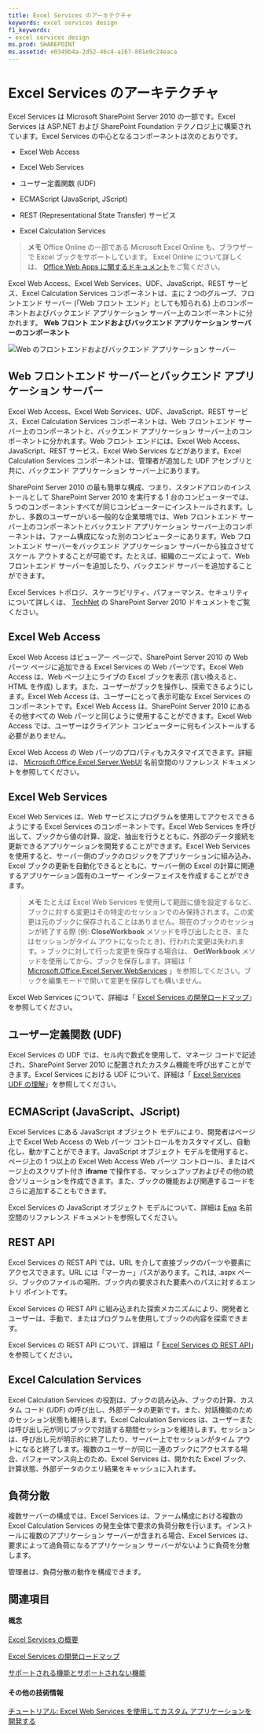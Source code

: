 ```yaml
---
title: Excel Services のアーキテクチャ
keywords: excel services design
f1_keywords:
- excel services design
ms.prod: SHAREPOINT
ms.assetid: e0349b4a-2d52-46c4-a167-801e9c24eaca
---
```



# Excel Services のアーキテクチャ

Excel Services は Microsoft SharePoint Server 2010 の一部です。Excel Services は ASP.NET および SharePoint Foundation テクノロジ上に構築されています。Excel Services の中心となるコンポーネントは次のとおりです。
  
    
    


- Excel Web Access
    
  
- Excel Web Services
    
  
- ユーザー定義関数 (UDF)
    
  
- ECMAScript (JavaScript, JScript)
    
  
- REST (Representational State Transfer) サービス
    
  
- Excel Calculation Services
    
  

> **メモ**
> Office Online の一部である Microsoft Excel Online も、ブラウザーで Excel ブックをサポートしています。 Excel Online について詳しくは、 [Office Web Apps に関するドキュメント](https://technet.microsoft.com/ja-jp/library/ee855124.aspx)をご覧ください。 
  
    
    

Excel Web Access、Excel Web Services、UDF、JavaScript、REST サービス、Excel Calculation Services コンポーネントは、主に 2 つのグループ、フロントエンド サーバー (「Web フロント エンド」としても知られる) 上のコンポーネントおよびバックエンド アプリケーション サーバー上のコンポーネントに分かれます。
**Web フロント エンドおよびバックエンド アプリケーション サーバーのコンポーネント**

  
    
    

  
    
    
![Web のフロントエンドおよびバックエンド アプリケーション サーバー](images/ed480e23-e0e8-4896-93b1-98a94f50b9a0.gif)
  
    
    

  
    
    

  
    
    

## Web フロントエンド サーバーとバックエンド アプリケーション サーバー

Excel Web Access、Excel Web Services、UDF、JavaScript、REST サービス、Excel Calculation Services コンポーネントは、Web フロントエンド サーバー上のコンポーネントと、バックエンド アプリケーション サーバー上のコンポーネントに分かれます。Web フロント エンドには、Excel Web Access、JavaScript、REST サービス、Excel Web Services などがあります。Excel Calculation Services コンポーネントは、管理者が追加した UDF アセンブリと共に、バックエンド アプリケーション サーバー上にあります。
  
    
    
SharePoint Server 2010 の最も簡単な構成、つまり、スタンドアロンのインストールとして SharePoint Server 2010 を実行する 1 台のコンピューターでは、5 つのコンポーネントすべてが同じコンピューターにインストールされます。しかし、多数のユーザーがいる一般的な企業環境では、Web フロントエンド サーバー上のコンポーネントとバックエンド アプリケーション サーバー上のコンポーネントは、ファーム構成になった別のコンピューターにあります。Web フロントエンド サーバーをバックエンド アプリケーション サーバーから独立させてスケール アウトすることが可能です。たとえば、組織のニーズによって、Web フロントエンド サーバーを追加したり、バックエンド サーバーを追加することができます。
  
    
    
Excel Services トポロジ、スケーラビリティ、パフォーマンス、セキュリティについて詳しくは、 [TechNet](http://technet.microsoft.com/ja-jp/library/cc303422%28office.14%29.aspx) の SharePoint Server 2010 ドキュメントをご覧ください。
  
    
    

## Excel Web Access

Excel Web Access はビューアー ページで、SharePoint Server 2010 の Web パーツ ページに追加できる Excel Services の Web パーツです。Excel Web Access は、Web ページ上にライブの Excel ブックを表示 (言い換えると、HTML を作成) します。また、ユーザーがブックを操作し、探索できるようにします。Excel Web Access は、ユーザーにとって表示可能な Excel Services のコンポーネントです。Excel Web Access は、SharePoint Server 2010 にあるその他すべての Web パーツと同じように使用することができます。Excel Web Access では、ユーザーはクライアント コンピューターに何もインストールする必要がありません。
  
    
    
Excel Web Access の Web パーツのプロパティもカスタマイズできます。詳細は、 [Microsoft.Office.Excel.Server.WebUI](https://msdn.microsoft.com/library/Microsoft.Office.Excel.Server.WebUI.aspx) 名前空間のリファレンス ドキュメントを参照してください。
  
    
    

## Excel Web Services

Excel Web Services は、Web サービスにプログラムを使用してアクセスできるようにする Excel Services のコンポーネントです。Excel Web Services を呼び出して、ブックから値の計算、設定、抽出を行うとともに、外部のデータ接続を更新できるアプリケーションを開発することができます。Excel Web Services を使用すると、サーバー側のブックのロジックをアプリケーションに組み込み、Excel ブックの更新を自動化できるとともに、サーバー側の Excel の計算に関連するアプリケーション固有のユーザー インターフェイスを作成することができます。 
  
    
    

> **メモ**
> たとえば Excel Web Services を使用して範囲に値を設定するなど、ブックに対する変更はその特定のセッションでのみ保持されます。この変更は元のブックに保存されることはありません。現在のブックのセッションが終了する際 (例: **CloseWorkbook** メソッドを呼び出したとき、またはセッションがタイム アウトになったとき)、行われた変更は失われます。> ブックに対して行った変更を保存する場合は、 **GetWorkbook** メソッドを使用してから、ブックを保存します。詳細は「 [Microsoft.Office.Excel.Server.WebServices](https://msdn.microsoft.com/library/Microsoft.Office.Excel.Server.WebServices.aspx) 」を参照してください。ブックを編集モードで開いて変更を保存しても構いません。
  
    
    

Excel Web Services について、詳細は「 [Excel Services の開発ロードマップ](excel-services-development-roadmap.md)」を参照してください。
  
    
    

## ユーザー定義関数 (UDF)

Excel Services の UDF では、セル内で数式を使用して、マネージ コードで記述され、SharePoint Server 2010 に配置されたカスタム機能を呼び出すことができます。Excel Services における UDF について、詳細は「 [Excel Services UDF の理解](understanding-excel-services-udfs.md)」を参照してください。
  
    
    

## ECMAScript (JavaScript、JScript)

Excel Services にある JavaScript オブジェクト モデルにより、開発者はページ上で Excel Web Access の Web パーツ コントロールをカスタマイズし、自動化し、動かすことができます。JavaScript オブジェクト モデルを使用すると、ページ上の 1 つ以上の Excel Web Access Web パーツ コントロール、またはページ上のスクリプト付き **iframe** で操作する、マッシュアップおよびその他の統合ソリューションを作成できます。また、ブックの機能および関連するコードをさらに追加することもできます。
  
    
    
Excel Services の JavaScript オブジェクト モデルについて、詳細は  [Ewa](http://msdn.microsoft.com/library/6fe73191-3213-b986-1ad6-2c3b918a2241%28Office.15%29.aspx) 名前空間のリファレンス ドキュメントを参照してください。
  
    
    

## REST API

Excel Services の REST API では、URL を介して直接ブックのパーツや要素にアクセスできます。URL には「マーカー」パスがあります。これは, .aspx ページ、ブックのファイルの場所、ブック内の要求された要素へのパスに対するエントリ ポイントです。 
  
    
    
Excel Services の REST API に組み込まれた探索メカニズムにより、開発者とユーザーは、手動で、またはプログラムを使用してブックの内容を探索できます。 
  
    
    
Excel Services の REST API について、詳細は「 [Excel Services の REST API](excel-services-rest-api.md)」を参照してください。 
  
    
    

## Excel Calculation Services

Excel Calculation Services の役割は、ブックの読み込み、ブックの計算、カスタム コード (UDF) の呼び出し、外部データの更新です。また、対話機能のためのセッション状態も維持します。Excel Calculation Services は、ユーザーまたは呼び出し元が同じブックで対話する期間セッションを維持します。セッションは、呼び出し元が明示的に終了したり、サーバー上でセッションがタイム アウトになると終了します。複数のユーザーが同じ一連のブックにアクセスする場合、パフォーマンス向上のため、Excel Services は、開かれた Excel ブック、計算状態、外部データのクエリ結果をキャッシュに入れます。
  
    
    

## 負荷分散

複数サーバーの構成では、Excel Services は、ファーム構成における複数の Excel Calculation Services の発生全体で要求の負荷分散を行います。インストールに複数のアプリケーション サーバーが含まれる場合、Excel Services は、要求によって過負荷になるアプリケーション サーバーがないように負荷を分散します。
  
    
    
管理者は、負荷分散の動作を構成できます。
  
    
    

## 関連項目


#### 概念


  
    
    
 [Excel Services の概要](excel-services-overview.md)
  
    
    
 [Excel Services の開発ロードマップ](excel-services-development-roadmap.md)
  
    
    
 [サポートされる機能とサポートされない機能](supported-and-unsupported-features.md)
#### その他の技術情報


  
    
    
 [チュートリアル: Excel Web Services を使用してカスタム アプリケーションを開発する](walkthrough-developing-a-custom-application-using-excel-web-services.md)
